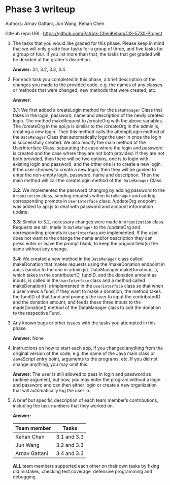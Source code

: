 # Phase 3 writeup

Authors: Arnav Gattani, Jun Wang, Kehan Chen 

GitHub repo URL: https://github.com/Patrick-ChenKehan/CIS-5730-Project 

1. The tasks that you would like graded for this phase. Please keep in mind that we will only grade four tasks for a group of three, and five tasks for a group of four. If you list more than that, the tasks that get graded will be decided at the grader’s discretion.

   **Answer:** 3.1, 3.2, 3.3, 3.4

2. For each task you completed in this phase, a brief description of the changes you made to the provided code, e.g. the names of any classes or methods that were changed, new methods that were created, etc.

   **Answer:**

   **3.1**: We first added a createLogin method for the `DataManager` Class that takes in the login, password, name and description of the newly created login. The method makeRequest to /createOrg with the above variables. The /createOrg in the api.js is similar to the /createOrg in the admin.js, creating a new login. Then this method calls the attemptLogin method of the `DataManager` Class that automatically logs the user in once the login is successfully created. We also modify the main method of the UserInterface Class, separating the case where the login and password is created and the case where they are not both provided. If they are not both provided, then there will be two options, one is to login with existing login and password, and the other one is to create a new login. If the user chooses to create a new login, then they will be guided to enter the non-empty login, password, name and description. Then the main method will call the createLogin method of the` DataManager` Class. 

   **3.2**: We implemented the password changing by adding password to the `Organization` class, sending requests within `DataManager` and adding corresponding prompts in `UserInterface` class. /updateOrg endpoint was added to api.js to deal with password and account information update.

   **3.3**: Similar to 3.2, necessary changes were made in `Organization` class. Requests are still made in `DataManager` to the /updateOrg and corresponding prompts in `UserInterface` are implemented. If the user does not want to the change the name and/or description they can press enter or leave the prompt blank, to keep the original field(s) the same without any change.

   **3.4**: We created a new method in the `DataManager` class called makeDonation that makes requests using the /makeDonation endpoint in api.js (similar to the one in admin.js). DataManager.makeDonation(…), which takes in the contributerID, fundID, and the donation amount as inputs, is called in the `UserInterface` class and a method called makeDonation() is implemented in the `UserInterface` class so that when a user views a fund, if they want to make a donation, the method takes the fundID of that fund and prompts the user to input the contributorID and the donation amount, and feeds these three inputs to the madeDonation() method of the DataManager class to add the donation to the respective Fund.

3. Any known bugs or other issues with the tasks you attempted in this phase.

   **Answer:** None

4. Instructions on how to start each app, if you changed anything from the original version of the code, e.g. the name of the Java main class or JavaScript entry point, arguments to the programs, etc. If you did not change anything, you may omit this.

   **Answer:** The user is still allowed to pass in login and password as runtime argument, but now, you may enter the program without a login and password and can then either login or create a new organization that will automatically log the user in.

 5. A brief but specific description of each team member’s contributions, including the task numbers that they worked on.

    **Answer:**

    | Team member   | Tasks       |
    | ------------- | ----------- |
    | Kehan Chen    | 3.1 and 3.3 |
    | Jun Wang      | 3.2 and 3.3 |
    | Arnav Gattani | 3.4 and 3.3 |

    **ALL** team members supported each other on their own tasks by fixing old mistakes, checking test coverage, defensive programming and debugging.

